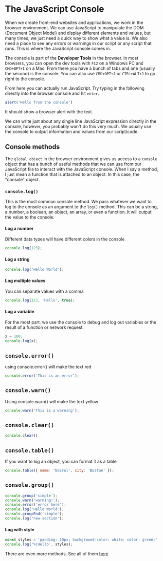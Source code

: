 # The JavaScript Console

When we create front-end websites and applications, we work in the browser environment. We can use JavaScript to manipulate the DOM (Document Object Model) and display different elements and values, but many times, we just need a quick way to show what a value is. We also need a place to see any errors or warnings in our script or any script that runs. This is where the JavaScript console comes in.

The console is part of the **Developer Tools** in the browser. In most browsers, you can open the dev tools with `F12` on a Windows PC and `CMD+OPT+I` on a Mac. From there you have a bunch of tabs and one (usually the second) is the console. You can also use `CMD+OPT+J` or `CTRL+ALT+J` to go right to the console.

From here you can actually run JavaScript. Try typing in the following directly into the browser console and hit `enter`.

```JavaScript
alert('Hello from the console')
```

It should show a browser alert with the text.

We can write just about any single line JavaScript expression directly in the console, however, you probably won't do this very much. We usually use the console to output information and values from our script/code.

## Console methods

The `global object` in the browser environment gives us access to a `console` object that has a bunch of useful methods that we can use from our JavaScript file to interact with the JavaScript console. When I say a method, I just mean a function that is attached to an object. In this case, the "console" object.

### `console.log()`

This is the most common console method. We pass whatever we want to log to the console as an argument to the `log()` method. This can be a string, a number, a boolean, an object, an array, or even a function. It will output the value to the console.

#### Log a number

Different data types will have different colors in the console

```JavaScript
console.log(123);
```

#### Log a string

```JavaScript
console.log('Hello World');
```

#### Log multiple values

You can separate values with a comma

```JavaScript
console.log(123, 'Hello', true);
```

#### Log a variable

For the most part, we use the console to debug and log out variables or the result of a function or network request.

```JavaScript
x = 100;
console.log(x);
```

## `console.error()`

using console.error() will make the text red

```JavaScript
console.error('This is an error');
```

## `console.warn()`

Using console.warn() will make the text yellow

```JavaScript
console.warn('This is a warning');
```

## `console.clear()`

```JavaScript
console.clear()
```

## `console.table()`

If you want to log an object, you can format it as a table

```JavaScript
console.table({ name: 'Nazrul', city: 'Boston' });
```

## `console.group()`

```JavaScript
console.group('simple');
console.warn('warning!');
console.error('error here');
console.log('Hello World');
console.groupEnd('simple');
console.log('new section');
```

#### Log with style

```JavaScript
const styles = 'padding: 10px; background-color: white; color: green;';
console.log('%cHello', styles);
```

There are even more methods. See all of them [here](https://developer.mozilla.org/en-US/docs/Web/API/console)
